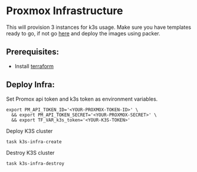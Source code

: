 # Proxmox Infrastructure

This will provision 3 instances for k3s usage. Make sure you have templates ready to go, if not go [here](../../../packer/proxmox) and deploy the images using packer.

## Prerequisites:
- Install [terraform](https://developer.hashicorp.com/terraform/install?ajs_aid=9107845d-e793-48fe-bf86-2f230db535f1&product_intent=terraform)

## Deploy Infra:
Set Promox api token and k3s token as environment variables.
```shell
export PM_API_TOKEN_ID='<YOUR-PROXMOX-TOKEN-ID>' \
  && export PM_API_TOKEN_SECRET='<YOUR-PROXMOX-SECRET>' \
  && export TF_VAR_k3s_token='<YOUR-K3S-TOKEN>'
```

Deploy K3S cluster
```shell
task k3s-infra-create
```

Destroy K3S cluster
```shell
task k3s-infra-destroy
```
